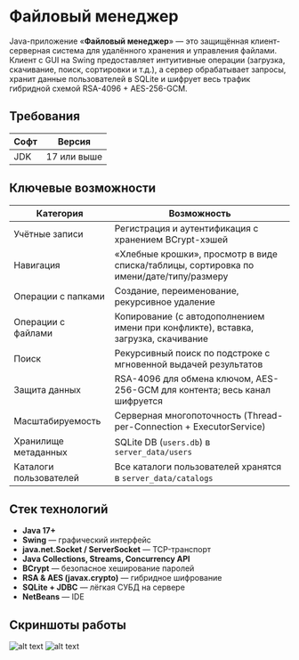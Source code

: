 # Файловый менеджер
Java-приложение «**Файловый менеджер**» — это защищённая клиент-серверная система для удалённого хранения и управления файлами. Клиент с GUI на Swing предоставляет интуитивные операции (загрузка, скачивание, поиск, сортировки и т.д.), а сервер обрабатывает запросы, хранит данные пользователей в SQLite и шифрует весь трафик гибридной схемой RSA-4096 + AES-256-GCM.
## Требования
| Софт              | Версия      |
|-------------------|-------------|
| JDK               | 17 или выше |
## Ключевые возможности
| Категория            | Возможность |
|----------------------|-------------|
| Учётные записи       | Регистрация и аутентификация с хранением BCrypt-хэшей |
| Навигация            | «Хлебные крошки», просмотр в виде списка/таблицы, сортировка по имени/дате/типу/размеру |
| Операции с папками   | Создание, переименование, рекурсивное удаление |
| Операции с файлами   | Копирование (с автодополнением имени при конфликте), вставка, загрузка, скачивание |
| Поиск                | Рекурсивный поиск по подстроке с мгновенной выдачей результатов |
| Защита данных        | RSA-4096 для обмена ключом, AES-256-GCM для контента; весь канал шифруется |
| Масштабируемость     | Серверная многопоточность (Thread-per-Connection + ExecutorService) |
| Хранилище метаданных | SQLite DB (`users.db`) в `server_data/users` |
| Каталоги пользователей | Все каталоги пользователей хранятся в `server_data/catalogs`
## Стек технологий
- **Java 17+**
- **Swing** — графический интерфейс
- **java.net.Socket / ServerSocket** — TCP-транспорт
- **Java Collections, Streams, Concurrency API**
- **BCrypt** — безопасное хеширование паролей
- **RSA & AES (javax.crypto)** — гибридное шифрование
- **SQLite + JDBC** — лёгкая СУБД на сервере
- **NetBeans** — IDE
## Скриншоты работы
![alt text](./FileManager/Screenshot/LogInToTheFileManager.png)
![alt text](./FileManager/Screenshot/TheMainWindowOfTheFileManager.png)
